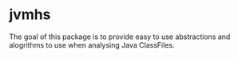 # jvmhs

The goal of this package is to provide easy to use abstractions and alogrithms
to use when analysing Java ClassFiles.



